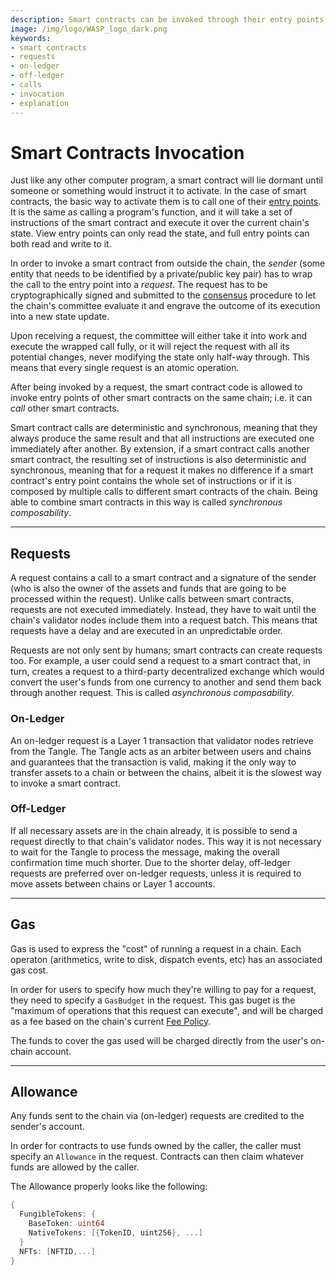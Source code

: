 ```yaml
---
description: Smart contracts can be invoked through their entry points, from outside via a request, or from inside via a call.
image: /img/logo/WASP_logo_dark.png
keywords:
- smart contracts
- requests
- on-ledger
- off-ledger
- calls
- invocation
- explanation
---
```


# Smart Contracts Invocation

Just like any other computer program, a smart contract will lie dormant until someone or something would instruct it to activate. In the case of smart contracts, the basic way to activate them is to call one of their [entry points](./smart-contract-anatomy.md#entry-points). It is the same as calling a program's function, and it will take a set of instructions of the smart contract and execute it over the current chain's state. View entry points can only read the state, and full entry points can both read and write to it.

In order to invoke a smart contract from outside the chain, the _sender_ (some entity that needs to be identified by a private/public key pair) has to wrap the call to the entry point into a _request_.
The request has to be cryptographically signed and submitted to the [consensus](./consensus.md) procedure to let the chain's committee evaluate it and engrave the outcome of its execution into a new state update.

Upon receiving a request, the committee will either take it into work and execute the wrapped call fully, or it will reject the request with all its potential changes, never modifying the state only half-way through.
This means that every single request is an atomic operation.

After being invoked by a request, the smart contract code is allowed to invoke entry points of other smart contracts on the same chain; i.e. it can _call_ other smart contracts.

Smart contract calls are deterministic and synchronous, meaning that they always produce the same result and that all instructions are executed one immediately after another.
By extension, if a smart contract calls another smart contract, the resulting set of instructions is also deterministic and synchronous, meaning that for a request it makes no difference if a smart contract's entry point contains the whole set of instructions or if it is composed by multiple calls to different smart contracts of the chain.
Being able to combine smart contracts in this way is called *synchronous composability*.

---

## Requests

A request contains a call to a smart contract and a signature of the sender (who is also the owner of the assets and funds that are going to be processed within the request).
Unlike calls between smart contracts, requests are not executed immediately.
Instead, they have to wait until the chain's validator nodes include them into a request batch.
This means that requests have a delay and are executed in an unpredictable order.

Requests are not only sent by humans; smart contracts can create requests too.
For example, a user could send a request to a smart contract that, in turn, creates a request to a third-party decentralized exchange which would convert the user's funds from one currency to another and send them back through another request.
This is called *asynchronous composability*.

### On-Ledger

An on-ledger request is a Layer 1 transaction that validator nodes retrieve from the Tangle. The Tangle acts as an arbiter between users and chains and guarantees that the transaction is valid, making it the only way to transfer assets to a chain or between the chains, albeit it is the slowest way to invoke a smart contract.

### Off-Ledger

If all necessary assets are in the chain already, it is possible to send a request directly to that chain's validator nodes.
This way it is not necessary to wait for the Tangle to process the message, making the overall confirmation time much shorter.
Due to the shorter delay, off-ledger requests are preferred over on-ledger requests, unless it is required to move assets between chains or Layer 1 accounts.

---

## Gas

Gas is used to express the "cost" of running a request in a chain. Each operaton (arithmetics, write to disk, dispatch events, etc) has an associated gas cost.

In order for users to specify how much they're willing to pay for a request, they need to specify a `GasBudget` in the request. This gas buget is the "maximum of operations that this request can execute", and will be charged as a fee based on the chain's current [Fee Policy](core_contracts/governance.md#fee-policy).

The funds to cover the gas used will be charged directly from the user's on-chain account.

---

## Allowance

Any funds sent to the chain via (on-ledger) requests are credited to the sender's account.

In order for contracts to use funds owned by the caller, the caller must specify an `Allowance` in the request. Contracts can then claim whatever funds are allowed by the caller.

The Allowance properly looks like the following:

```go
{
  FungibleTokens: {
    BaseToken: uint64
    NativeTokens: [{TokenID, uint256}, ...]
  }
  NFTs: [NFTID,...]
}
```
